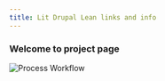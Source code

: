 ```yaml
---
title: Lit Drupal Lean links and info
---
```


### Welcome to project page

![Process Workflow](https://raw.github.com/victorkane/lit-drupal-lean/master/doc/ProcessWorkflow.png)


